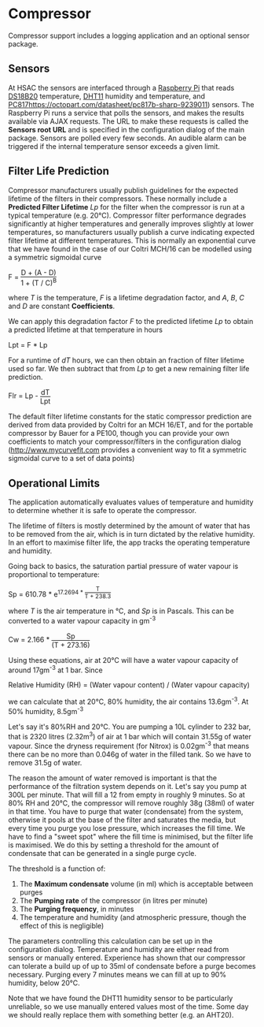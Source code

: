 # Compressor

Compressor support includes a logging application and an optional sensor
package.

## Sensors

At HSAC the sensors are interfaced through a [Raspberry Pi](https://www.raspberrypi.org/) that reads [DS18B20](https://datasheets.maximintegrated.com/en/ds/DS18B20.pdf) temperature, [DHT11](https://www.makerguides.com/wp-content/uploads/2019/02/DHT11-Datasheet.pdf) humidity and temperature, and [PC817]()https://octopart.com/datasheet/pc817b-sharp-9239011) sensors. The Raspberry Pi runs a service that polls the sensors, and makes the results available via AJAX requests. The URL to make these requests is called the **Sensors root URL** and is specified in the configuration dialog of the main package. Sensors are
polled every few seconds. An audible alarm can be triggered if the internal
temperature sensor exceeds a given limit.

## Filter Life Prediction

Compressor manufacturers usually publish guidelines for the expected
lifetime of the filters in their compressors. These normally include a
<b>Predicted Filter Lifetime</b> *Lp* for the filter when the compressor is
run at a typical temperature (e.g. 20&deg;C). Compressor filter
performance degrades significantly at higher temperatures and
generally improves slightly at lower temperatures, so manufacturers
usually publish a curve indicating expected filter lifetime at
different temperatures. This is normally an exponential curve that we
have found in the case of our Coltri MCH/16 can be modelled using a symmetric
sigmoidal curve

<div>F = <div style="display:inline-block;vertical-align:middle;text-align:center;"><div style="display:inline;">D + (A - D)</div><div style="border-top:thin solid black;">1 + (T / C)<sup>B</sup></div>
</div></div>

where *T* is the
temperature, *F* is a lifetime degradation factor, and *A*, *B*, *C*
and *D* are constant **Coefficients**.

We can apply this degradation factor *F*
to the predicted lifetime *Lp* to obtain a predicted lifetime at that
temperature in hours

Lpt = F * Lp

For a runtime of *dT* hours, we can
then obtain an fraction of filter lifetime used so far. We then subtract
that from *Lp* to get a new remaining
filter life prediction. 

<div>Flr = Lp - <div style="display:inline-block;vertical-align:middle;text-align:center;"><div style="display:inline;">dT</div><div style="border-top:thin solid black;">Lpt</div></div></div>

The default filter lifetime constants for the static compressor
prediction are derived from data provided by Coltri for an MCH 16/ET,
and for the portable compressor by Bauer for a PE100, though you can
provide your own coefficients to match your compressor/filters in the
configuration dialog (http://www.mycurvefit.com provides a convenient way
to fit a symmetric sigmoidal curve to a set of data points)

## Operational Limits

The application automatically evaluates values of temperature and
humidity to determine whether it is safe to operate the compressor.

The lifetime of filters is mostly determined by the amount of water
that has to be removed from the air, which is in turn dictated by the
relative humidity. In an effort to maximise filter
life, the app tracks the operating temperature and humidity.

Going back to basics, the saturation partial pressure of water vapour
is proportional to temperature:

<div>Sp = 610.78 * e<sup>17.2694 * <div style="display:inline-block;vertical-align:middle;text-align:center;"><div style="display:inline;">T</div><div style="border-top:thin solid black;">T + 238.3</div></div></sup></div>

where *T* is the air temperature in &deg;C, and *Sp* is in Pascals. This
can be converted to a water vapour capacity in gm<sup>-3</sup>

<div>Cw = 2.166 * <div style="display:inline-block;vertical-align:middle;text-align:center;"><div style="display:inline;">Sp</div><div style="border-top:thin solid black;">(T + 273.16)</div></div></div>

Using these equations, air at 20&deg;C will have a water vapour capacity
of around 17gm<sup>-3</sup> at 1 bar. Since

Relative Humidity (RH) = (Water vapour content) / (Water vapour capacity)

we can calculate that at 20&deg;C, 80% humidity, the air contains 13.6gm<sup>-3</sup>. At 50% humidity, 8.5gm<sup>-3</sup>

Let's say it's 80%RH and 20&deg;C. You are pumping a 10L cylinder to
232 bar, that is 2320 litres (2.32m<sup>3</sup>) of air at 1 bar
which will contain 31.55g of water vapour. Since the dryness
requirement (for Nitrox) is 0.02gm<sup>-3</sup>
that means there can be no more than 0.046g of water in the filled
tank. So we have to remove 31.5g of water.

The reason the amount of water removed is important is that the
performance of the filtration system depends on it. Let's say you pump
at 300L per minute. That will fill a 12 from empty in roughly 9
minutes. So at 80% RH and 20&deg;C, the compressor will remove roughly 38g
(38ml) of water in that time. You have to purge that water (condensate)
from the system, otherwise it pools at the base of the filter and saturates the
media, but every time you purge you lose pressure, which increases the
fill time. We have to find a "sweet spot" where the fill time is minimised,
but the filter life is maximised. We do this by setting a threshold for the
amount of condensate that can be generated in a single purge cycle.

The threshold is a function of:
1. The **Maximum condensate** volume (in ml) which is acceptable between purges
2. The **Pumping rate** of the compressor (in litres per minute)
3. The **Purging frequency**, in minutes
4. The temperature and humidity (and atmospheric pressure, though the effect
of this is negligible)

The parameters controlling this calculation can be set up in the
configuration dialog. Temperature and humidity are either read from sensors
or manually entered. Experience has shown that our compressor can tolerate a
build up of up to 35ml of condensate before a purge becomes necessary. Purging
every 7 minutes means we can fill at up to 90% humidity, below 20&deg;C.

Note that we have found the DHT11 humidity sensor to be particularly unreliable, so we use manually entered values most of the time. Some day we should really replace them with something better (e.g. an AHT20).
